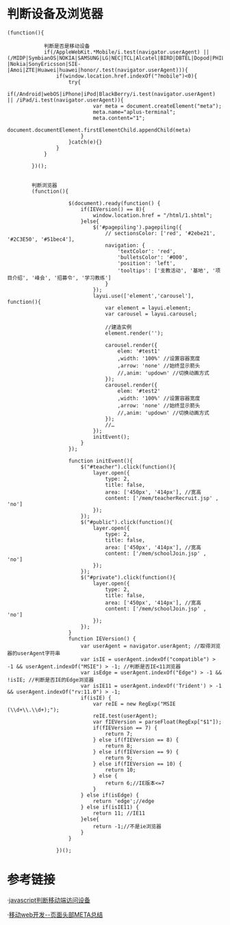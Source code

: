# 判断设备及浏览器
    
    (function(){
    
                判断是否是移动设备
                if(/AppleWebKit.*Mobile/i.test(navigator.userAgent) || (/MIDP|SymbianOS|NOKIA|SAMSUNG|LG|NEC|TCL|Alcatel|BIRD|DBTEL|Dopod|PHILIPS|HAIER|LENOVO|MOT-|Nokia|SonyEricsson|SIE-|Amoi|ZTE|Huawei|huawei|honor/.test(navigator.userAgent))){
                    if(window.location.href.indexOf("?mobile")<0){
                        try{
                            if(/Android|webOS|iPhone|iPod|BlackBerry/i.test(navigator.userAgent) || /iPad/i.test(navigator.userAgent)){
                                var meta = document.createElement("meta");
                                meta.name="aplus-terminal";
                                meta.content="1";
                                document.documentElement.firstElementChild.appendChild(meta)
                            }
                        }catch(e){}
                    }
                }
    
            })();
            
            
            判断浏览器
            (function(){
            
                        $(document).ready(function() {
                            if(IEVersion() == 8){
                                window.location.href = "/html/1.shtml";
                            }else{
                                $('#pagepiling').pagepiling({
                                    // sectionsColor: ['red', '#2ebe21', '#2C3E50', '#51bec4'],
                                    navigation: {
                                        'textColor': 'red',
                                        'bulletsColor': '#000',
                                        'position': 'left',
                                        'tooltips': ['支教活动', '基地', '项目介绍', '峰会', '招募令', '学习教练']
                                    }
                                });
                                layui.use(['element','carousel'], function(){
                                    var element = layui.element;
                                    var carousel = layui.carousel;
            
                                    //建造实例
                                    element.render('');
            
                                    carousel.render({
                                        elem: '#test1'
                                        ,width: '100%' //设置容器宽度
                                        ,arrow: 'none' //始终显示箭头
                                        //,anim: 'updown' //切换动画方式
                                    });
                                    carousel.render({
                                        elem: '#test2'
                                        ,width: '100%' //设置容器宽度
                                        ,arrow: 'none' //始终显示箭头
                                        //,anim: 'updown' //切换动画方式
                                    });
                                    //…
                                });
                                initEvent();
                            }
                        });
            
                        function initEvent(){
                            $("#teacher").click(function(){
                                layer.open({
                                    type: 2,
                                    title: false,
                                    area: ['450px', '414px'], //宽高
                                    content: ['/mem/teacherRecruit.jsp' , 'no']
                                });
                            });
                            $("#public").click(function(){
                                layer.open({
                                    type: 2,
                                    title: false,
                                    area: ['450px', '414px'], //宽高
                                    content: ['/mem/schoolJoin.jsp' , 'no']
                                });
                            });
                            $("#private").click(function(){
                                layer.open({
                                    type: 2,
                                    title: false,
                                    area: ['450px', '414px'], //宽高
                                    content: ['/mem/schoolJoin.jsp' , 'no']
                                });
                            });
                        }
                        function IEVersion() {
                            var userAgent = navigator.userAgent; //取得浏览器的userAgent字符串
                            var isIE = userAgent.indexOf("compatible") > -1 && userAgent.indexOf("MSIE") > -1; //判断是否IE<11浏览器
                            var isEdge = userAgent.indexOf("Edge") > -1 && !isIE; //判断是否IE的Edge浏览器
                            var isIE11 = userAgent.indexOf('Trident') > -1 && userAgent.indexOf("rv:11.0") > -1;
                            if(isIE) {
                                var reIE = new RegExp("MSIE (\\d+\\.\\d+);");
                                reIE.test(userAgent);
                                var fIEVersion = parseFloat(RegExp["$1"]);
                                if(fIEVersion == 7) {
                                    return 7;
                                } else if(fIEVersion == 8) {
                                    return 8;
                                } else if(fIEVersion == 9) {
                                    return 9;
                                } else if(fIEVersion == 10) {
                                    return 10;
                                } else {
                                    return 6;//IE版本<=7
                                }
                            } else if(isEdge) {
                                return 'edge';//edge
                            } else if(isIE11) {
                                return 11; //IE11
                            }else{
                                return -1;//不是ie浏览器
                            }
                        }
            
                    })();




# 参考链接
·[javascript判断移动端访问设备](http://www.jb51.net/article/60786.htm)

·[移动web开发--页面头部META总结](https://www.bbsmax.com/A/E35p77AJvX/)